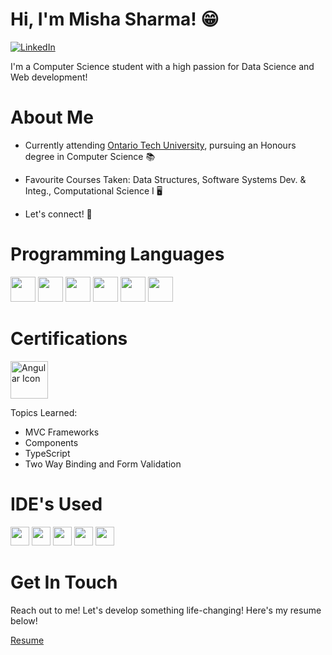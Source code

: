 # Hi, I'm Misha Sharma! 😁

[![LinkedIn](https://img.shields.io/badge/LinkedIn-%230077B5.svg?&style=flat-square&logo=linkedin&logoColor=white)](https://www.linkedin.com/in/misha-sharma171/)

I'm a Computer Science student with a high passion for Data Science and Web development!

# About Me

- Currently attending [Ontario Tech University](https://ontariotechu.ca/), pursuing an Honours degree in Computer Science 📚

- Favourite Courses Taken: Data Structures, Software Systems Dev. & Integ., Computational Science I 🖥️

- Let's connect! 🔗
  
# Programming Languages

[<img src="https://upload.wikimedia.org/wikipedia/en/3/30/Java_programming_language_logo.svg" height="40">](https://www.java.com/)
[<img src="https://upload.wikimedia.org/wikipedia/commons/c/c3/Python-logo-notext.svg" height="40">](https://www.python.org/)
[<img src="https://upload.wikimedia.org/wikipedia/commons/1/18/ISO_C%2B%2B_Logo.svg" height="40">](https://www.cplusplus.com/)
[<img src="https://upload.wikimedia.org/wikipedia/commons/9/99/Unofficial_JavaScript_logo_2.svg" height="40">](https://developer.mozilla.org/en-US/docs/Web/JavaScript)
[<img src="https://upload.wikimedia.org/wikipedia/commons/6/61/HTML5_logo_and_wordmark.svg" height="40">](https://developer.mozilla.org/en-US/docs/Web/HTML)
[<img src="https://upload.wikimedia.org/wikipedia/commons/d/d5/CSS3_logo_and_wordmark.svg" height="40">](https://developer.mozilla.org/en-US/docs/Web/CSS)

# Certifications 

<a href="https://angular.io/">
  <img src="https://cdn.icon-icons.com/icons2/2699/PNG/512/angular_logo_icon_169598.png" alt="Angular Icon" height="60">
</a>

Topics Learned:

- MVC Frameworks
- Components
- TypeScript 
- Two Way Binding and Form Validation


# IDE's Used 

[<img src="https://resources.jetbrains.com/storage/products/intellij-idea/img/meta/intellij-idea_logo_300x300.png" height="30">](https://www.jetbrains.com/idea/)
[<img src="https://upload.wikimedia.org/wikipedia/commons/d/d0/Eclipse-Luna-Logo.svg" height="30">](https://www.eclipse.org/)
[<img src="https://upload.wikimedia.org/wikipedia/commons/9/9a/Visual_Studio_Code_1.35_icon.svg" height="30">](https://code.visualstudio.com/)
[<img src="https://resources.jetbrains.com/storage/products/pycharm/img/meta/pycharm_logo_300x300.png" height="30">](https://www.jetbrains.com/pycharm/)
[<img src="https://upload.wikimedia.org/wikipedia/commons/3/38/Jupyter_logo.svg" height="30">](https://jupyter.org/)

# Get In Touch 

Reach out to me! Let's develop something life-changing! Here's my resume below!

[Resume](https://docs.google.com/document/d/1NP9sdXYnkMOjpxtr7nlWtSWYx2qKIrrSCalMp6zNKq0/edit?usp=sharing)







